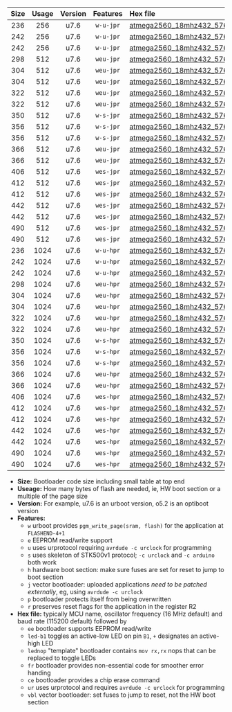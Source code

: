 |Size|Usage|Version|Features|Hex file|
|:-:|:-:|:-:|:-:|:--|
|236|256|u7.6|`w-u-jpr`|[atmega2560_18mhz432_57600bps_ur_vbl.hex](https://raw.githubusercontent.com/stefanrueger/urboot/main/atmega2560_18mhz432_57600bps_ur_vbl.hex)|
|242|256|u7.6|`w-u-jpr`|[atmega2560_18mhz432_57600bps_led+b7_ur_vbl.hex](https://raw.githubusercontent.com/stefanrueger/urboot/main/atmega2560_18mhz432_57600bps_led+b7_ur_vbl.hex)|
|242|256|u7.6|`w-u-jpr`|[atmega2560_18mhz432_57600bps_lednop_ur_vbl.hex](https://raw.githubusercontent.com/stefanrueger/urboot/main/atmega2560_18mhz432_57600bps_lednop_ur_vbl.hex)|
|298|512|u7.6|`weu-jpr`|[atmega2560_18mhz432_57600bps_ee_ur_vbl.hex](https://raw.githubusercontent.com/stefanrueger/urboot/main/atmega2560_18mhz432_57600bps_ee_ur_vbl.hex)|
|304|512|u7.6|`weu-jpr`|[atmega2560_18mhz432_57600bps_ee_led+b7_ur_vbl.hex](https://raw.githubusercontent.com/stefanrueger/urboot/main/atmega2560_18mhz432_57600bps_ee_led+b7_ur_vbl.hex)|
|304|512|u7.6|`weu-jpr`|[atmega2560_18mhz432_57600bps_ee_lednop_ur_vbl.hex](https://raw.githubusercontent.com/stefanrueger/urboot/main/atmega2560_18mhz432_57600bps_ee_lednop_ur_vbl.hex)|
|322|512|u7.6|`weu-jpr`|[atmega2560_18mhz432_57600bps_ee_led+b7_fr_ur_vbl.hex](https://raw.githubusercontent.com/stefanrueger/urboot/main/atmega2560_18mhz432_57600bps_ee_led+b7_fr_ur_vbl.hex)|
|322|512|u7.6|`weu-jpr`|[atmega2560_18mhz432_57600bps_ee_lednop_fr_ur_vbl.hex](https://raw.githubusercontent.com/stefanrueger/urboot/main/atmega2560_18mhz432_57600bps_ee_lednop_fr_ur_vbl.hex)|
|350|512|u7.6|`w-s-jpr`|[atmega2560_18mhz432_57600bps_vbl.hex](https://raw.githubusercontent.com/stefanrueger/urboot/main/atmega2560_18mhz432_57600bps_vbl.hex)|
|356|512|u7.6|`w-s-jpr`|[atmega2560_18mhz432_57600bps_led+b7_vbl.hex](https://raw.githubusercontent.com/stefanrueger/urboot/main/atmega2560_18mhz432_57600bps_led+b7_vbl.hex)|
|356|512|u7.6|`w-s-jpr`|[atmega2560_18mhz432_57600bps_lednop_vbl.hex](https://raw.githubusercontent.com/stefanrueger/urboot/main/atmega2560_18mhz432_57600bps_lednop_vbl.hex)|
|366|512|u7.6|`weu-jpr`|[atmega2560_18mhz432_57600bps_ee_led+b7_fr_ce_ur_vbl.hex](https://raw.githubusercontent.com/stefanrueger/urboot/main/atmega2560_18mhz432_57600bps_ee_led+b7_fr_ce_ur_vbl.hex)|
|366|512|u7.6|`weu-jpr`|[atmega2560_18mhz432_57600bps_ee_lednop_fr_ce_ur_vbl.hex](https://raw.githubusercontent.com/stefanrueger/urboot/main/atmega2560_18mhz432_57600bps_ee_lednop_fr_ce_ur_vbl.hex)|
|406|512|u7.6|`wes-jpr`|[atmega2560_18mhz432_57600bps_ee_vbl.hex](https://raw.githubusercontent.com/stefanrueger/urboot/main/atmega2560_18mhz432_57600bps_ee_vbl.hex)|
|412|512|u7.6|`wes-jpr`|[atmega2560_18mhz432_57600bps_ee_led+b7_vbl.hex](https://raw.githubusercontent.com/stefanrueger/urboot/main/atmega2560_18mhz432_57600bps_ee_led+b7_vbl.hex)|
|412|512|u7.6|`wes-jpr`|[atmega2560_18mhz432_57600bps_ee_lednop_vbl.hex](https://raw.githubusercontent.com/stefanrueger/urboot/main/atmega2560_18mhz432_57600bps_ee_lednop_vbl.hex)|
|442|512|u7.6|`wes-jpr`|[atmega2560_18mhz432_57600bps_ee_led+b7_fr_vbl.hex](https://raw.githubusercontent.com/stefanrueger/urboot/main/atmega2560_18mhz432_57600bps_ee_led+b7_fr_vbl.hex)|
|442|512|u7.6|`wes-jpr`|[atmega2560_18mhz432_57600bps_ee_lednop_fr_vbl.hex](https://raw.githubusercontent.com/stefanrueger/urboot/main/atmega2560_18mhz432_57600bps_ee_lednop_fr_vbl.hex)|
|490|512|u7.6|`wes-jpr`|[atmega2560_18mhz432_57600bps_ee_led+b7_fr_ce_vbl.hex](https://raw.githubusercontent.com/stefanrueger/urboot/main/atmega2560_18mhz432_57600bps_ee_led+b7_fr_ce_vbl.hex)|
|490|512|u7.6|`wes-jpr`|[atmega2560_18mhz432_57600bps_ee_lednop_fr_ce_vbl.hex](https://raw.githubusercontent.com/stefanrueger/urboot/main/atmega2560_18mhz432_57600bps_ee_lednop_fr_ce_vbl.hex)|
|236|1024|u7.6|`w-u-hpr`|[atmega2560_18mhz432_57600bps_ur.hex](https://raw.githubusercontent.com/stefanrueger/urboot/main/atmega2560_18mhz432_57600bps_ur.hex)|
|242|1024|u7.6|`w-u-hpr`|[atmega2560_18mhz432_57600bps_led+b7_ur.hex](https://raw.githubusercontent.com/stefanrueger/urboot/main/atmega2560_18mhz432_57600bps_led+b7_ur.hex)|
|242|1024|u7.6|`w-u-hpr`|[atmega2560_18mhz432_57600bps_lednop_ur.hex](https://raw.githubusercontent.com/stefanrueger/urboot/main/atmega2560_18mhz432_57600bps_lednop_ur.hex)|
|298|1024|u7.6|`weu-hpr`|[atmega2560_18mhz432_57600bps_ee_ur.hex](https://raw.githubusercontent.com/stefanrueger/urboot/main/atmega2560_18mhz432_57600bps_ee_ur.hex)|
|304|1024|u7.6|`weu-hpr`|[atmega2560_18mhz432_57600bps_ee_led+b7_ur.hex](https://raw.githubusercontent.com/stefanrueger/urboot/main/atmega2560_18mhz432_57600bps_ee_led+b7_ur.hex)|
|304|1024|u7.6|`weu-hpr`|[atmega2560_18mhz432_57600bps_ee_lednop_ur.hex](https://raw.githubusercontent.com/stefanrueger/urboot/main/atmega2560_18mhz432_57600bps_ee_lednop_ur.hex)|
|322|1024|u7.6|`weu-hpr`|[atmega2560_18mhz432_57600bps_ee_led+b7_fr_ur.hex](https://raw.githubusercontent.com/stefanrueger/urboot/main/atmega2560_18mhz432_57600bps_ee_led+b7_fr_ur.hex)|
|322|1024|u7.6|`weu-hpr`|[atmega2560_18mhz432_57600bps_ee_lednop_fr_ur.hex](https://raw.githubusercontent.com/stefanrueger/urboot/main/atmega2560_18mhz432_57600bps_ee_lednop_fr_ur.hex)|
|350|1024|u7.6|`w-s-hpr`|[atmega2560_18mhz432_57600bps.hex](https://raw.githubusercontent.com/stefanrueger/urboot/main/atmega2560_18mhz432_57600bps.hex)|
|356|1024|u7.6|`w-s-hpr`|[atmega2560_18mhz432_57600bps_led+b7.hex](https://raw.githubusercontent.com/stefanrueger/urboot/main/atmega2560_18mhz432_57600bps_led+b7.hex)|
|356|1024|u7.6|`w-s-hpr`|[atmega2560_18mhz432_57600bps_lednop.hex](https://raw.githubusercontent.com/stefanrueger/urboot/main/atmega2560_18mhz432_57600bps_lednop.hex)|
|366|1024|u7.6|`weu-hpr`|[atmega2560_18mhz432_57600bps_ee_led+b7_fr_ce_ur.hex](https://raw.githubusercontent.com/stefanrueger/urboot/main/atmega2560_18mhz432_57600bps_ee_led+b7_fr_ce_ur.hex)|
|366|1024|u7.6|`weu-hpr`|[atmega2560_18mhz432_57600bps_ee_lednop_fr_ce_ur.hex](https://raw.githubusercontent.com/stefanrueger/urboot/main/atmega2560_18mhz432_57600bps_ee_lednop_fr_ce_ur.hex)|
|406|1024|u7.6|`wes-hpr`|[atmega2560_18mhz432_57600bps_ee.hex](https://raw.githubusercontent.com/stefanrueger/urboot/main/atmega2560_18mhz432_57600bps_ee.hex)|
|412|1024|u7.6|`wes-hpr`|[atmega2560_18mhz432_57600bps_ee_led+b7.hex](https://raw.githubusercontent.com/stefanrueger/urboot/main/atmega2560_18mhz432_57600bps_ee_led+b7.hex)|
|412|1024|u7.6|`wes-hpr`|[atmega2560_18mhz432_57600bps_ee_lednop.hex](https://raw.githubusercontent.com/stefanrueger/urboot/main/atmega2560_18mhz432_57600bps_ee_lednop.hex)|
|442|1024|u7.6|`wes-hpr`|[atmega2560_18mhz432_57600bps_ee_led+b7_fr.hex](https://raw.githubusercontent.com/stefanrueger/urboot/main/atmega2560_18mhz432_57600bps_ee_led+b7_fr.hex)|
|442|1024|u7.6|`wes-hpr`|[atmega2560_18mhz432_57600bps_ee_lednop_fr.hex](https://raw.githubusercontent.com/stefanrueger/urboot/main/atmega2560_18mhz432_57600bps_ee_lednop_fr.hex)|
|490|1024|u7.6|`wes-hpr`|[atmega2560_18mhz432_57600bps_ee_led+b7_fr_ce.hex](https://raw.githubusercontent.com/stefanrueger/urboot/main/atmega2560_18mhz432_57600bps_ee_led+b7_fr_ce.hex)|
|490|1024|u7.6|`wes-hpr`|[atmega2560_18mhz432_57600bps_ee_lednop_fr_ce.hex](https://raw.githubusercontent.com/stefanrueger/urboot/main/atmega2560_18mhz432_57600bps_ee_lednop_fr_ce.hex)|

- **Size:** Bootloader code size including small table at top end
- **Useage:** How many bytes of flash are needed, ie, HW boot section or a multiple of the page size
- **Version:** For example, u7.6 is an urboot version, o5.2 is an optiboot version
- **Features:**
  + `w` urboot provides `pgm_write_page(sram, flash)` for the application at `FLASHEND-4+1`
  + `e` EEPROM read/write support
  + `u` uses urprotocol requiring `avrdude -c urclock` for programming
  + `s` uses skeleton of STK500v1 protocol; `-c urclock` and `-c arduino` both work
  + `h` hardware boot section: make sure fuses are set for reset to jump to boot section
  + `j` vector bootloader: uploaded applications *need to be patched externally*, eg, using `avrdude -c urclock`
  + `p` bootloader protects itself from being overwritten
  + `r` preserves reset flags for the application in the register R2
- **Hex file:** typically MCU name, oscillator frequency (16 MHz default) and baud rate (115200 default) followed by
  + `ee` bootloader supports EEPROM read/write
  + `led-b1` toggles an active-low LED on pin `B1`, `+` designates an active-high LED
  + `lednop` "template" bootloader contains `mov rx,rx` nops that can be replaced to toggle LEDs
  + `fr` bootloader provides non-essential code for smoother error handing
  + `ce` bootloader provides a chip erase command
  + `ur` uses urprotocol and requires `avrdude -c urclock` for programming
  + `vbl` vector bootloader: set fuses to jump to reset, not the HW boot section
